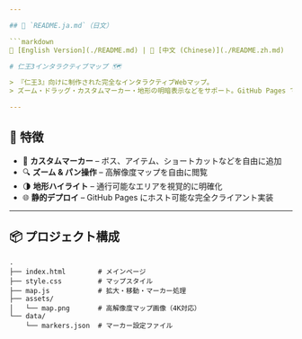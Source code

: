 ```yaml
---

## 📄 `README.ja.md`（日文）

```markdown
📘 [English Version](./README.md) | 📘 [中文 (Chinese)](./README.zh.md)

# 仁王3インタラクティブマップ 🗺️

> 『仁王3』向けに制作された完全なインタラクティブWebマップ。  
> ズーム・ドラッグ・カスタムマーカー・地形の明暗表示などをサポート。GitHub Pages で簡単に公開可能。バックエンド不要。

---
```


## 🔧 特徴

- 📌 **カスタムマーカー** – ボス、アイテム、ショートカットなどを自由に追加
- 🔍 **ズーム & パン操作** – 高解像度マップを自由に閲覧
- 🌗 **地形ハイライト** – 通行可能なエリアを視覚的に明確化
- 🌐 **静的デプロイ** – GitHub Pages にホスト可能な完全クライアント実装

---

## 📦 プロジェクト構成

```plaintext
.
├── index.html        # メインページ
├── style.css         # マップスタイル
├── map.js            # 拡大・移動・マーカー処理
├── assets/
│   └── map.png       # 高解像度マップ画像（4K対応）
└── data/
    └── markers.json  # マーカー設定ファイル

